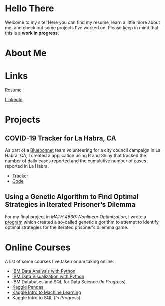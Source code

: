 # Hello There
Welcome to my site! Here you can find my resume, learn a little more about me, and check out some projects I've worked on. Please keep in mind that this is a **work in progress**.

# About Me

# Links

[Resume](https://github.com/devinjbarkey/devinjbarkey.github.io/blob/main/Devin%20Barkey%20Resume.pdf)

[LinkedIn](www.linkedin.com/in/devin-barkey-844295147)

# Projects

## COVID-19 Tracker for La Habra, CA
As part of a [Bluebonnet](https://www.bluebonnetdata.org/) team volunteering for a city council campaign in La Habra, CA, I created a application using R and Shiny that tracked the number of daily cases reported and the cumulative number of cases reported in La Habra.
- [Tracker](https://devinbarkey.shinyapps.io/pc_-_la_habra/)
- [Code](https://github.com/devinjbarkey/devinjbarkey.github.io/blob/main/PC%20for%20La%20Habra/app.R)

## Using a Genetic Algorithm to Find Optimal Strategies in Iterated Prisoner’s Dilemma
For my final project in *MATH 4630: Nonlinear Optimization*, I wrote a [program](https://github.com/devinjbarkey/devinjbarkey.github.io/tree/main/MATH%204630%20Project) which created a so-called genetic algorithm to attempt to identify optimal strategies for the iterated prisoner's dilemma game.

# Online Courses
A list of some courses I've taken or am taking online:
- [IBM Data Analysis with Python](https://www.youracclaim.com/badges/e88165e4-a65c-43c3-892a-dbc20d043b7a/public_url)
- [IBM Data Visualization with Python](https://www.youracclaim.com/badges/be4db618-7901-4074-a19f-8cb43ef3aafb/public_url)
- IBM Databases and SQL for Data Science (*In Progress*)
- [Kaggle Pandas](https://www.kaggle.com/learn/certification/devinbarkey/pandas)
- [Kaggle Intro to Machine Learning](https://www.kaggle.com/learn/certification/devinbarkey/intro-to-machine-learning)
- Kaggle Intro to SQL (*In Progress*)
